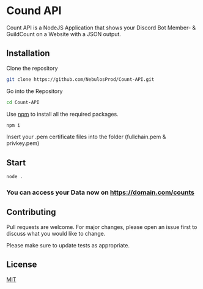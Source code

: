 # Cound API

Count API is a NodeJS Application that shows your Discord Bot Member- & GuildCount on a Website with a JSON output.

## Installation

Clone the repository

```bash
git clone https://github.com/NebulosProd/Count-API.git
```

Go into the Repository

```bash
cd Count-API
```

Use [npm](npmjs.com/) to install all the required packages.

```bash
npm i
```

Insert your .pem certificate files into the folder (fullchain.pem & privkey.pem)

## Start

```bash
node .
```

### You can access your Data now on https://domain.com/counts

## Contributing

Pull requests are welcome. For major changes, please open an issue first
to discuss what you would like to change.

Please make sure to update tests as appropriate.

## License

[MIT](https://choosealicense.com/licenses/mit/)
